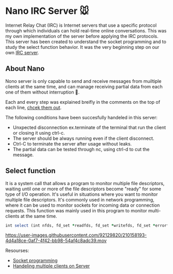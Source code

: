 # Nano IRC Server 🐭

Internet Relay Chat (IRC) is Internet servers that use a specific protocol through which individuals can hold real-time online conversations. This was my own implementation of the server before applying the IRC protocols. This server has been created to understand the socket programming and to study the select function behavior. It was the very beginning step on our own [IRC server](https://github.com/i99dev/ft_irc).

## About Nano
Nono server is only capable to send and receive messages from muiltiple clients at the same time, and can manage receiving partial data from each one of them without interruption 🐁.

Each and every step was explained breifly in the comments on the top of each line, [chcek them out](https://github.com/Saxsori/nanoIRC/blob/main/src/Server.cpp).

The following conditions have been succesfully handeled in this server:
- Unxpected disconnection ex.terminate of the terminal that run the client or closing it using ctrl-c.
- The server should be always running even if the client disconnect.
- Ctrl-C to terminate the server after usage without leaks.
- The partial data can be tested through nc, using ctrl-d to cut the message.

## Select function
It is a system call that allows a program to monitor multiple file descriptors, waiting until one or more of the file descriptors become "ready" for some type of I/O operation. It's useful in situations where you want to monitor multiple file descriptors. It's commonly used in network programming, where it can be used to monitor sockets for incoming data or connection requests. This function was mainly used in this program to monitor multi-clients at the same time.

``` ruby
int select (int nfds, fd_set *readfds, fd_set *writefds, fd_set *errorfds, struct timeval *timeout);
```




https://user-images.githubusercontent.com/92129820/210158193-4d4a18ce-0af7-4f42-bb98-54af4c8adc39.mov





Resourses:
- [Socket programming](https://www.geeksforgeeks.org/socket-programming-cc/)
- [Handeling multiple clients on Server](https://www.geeksforgeeks.org/socket-programming-in-cc-handling-multiple-clients-on-server-without-multi-threading/?ref=lbp)
